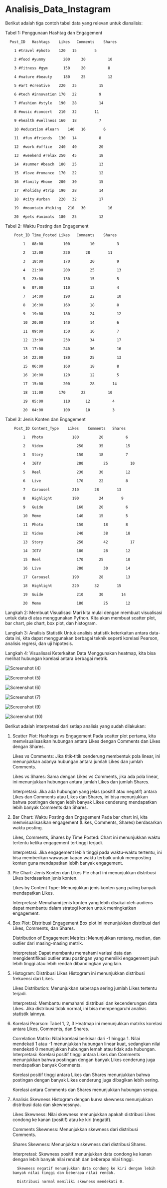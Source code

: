 # Analisis_Data_Instagram
Berikut adalah tiga contoh tabel data yang relevan untuk dianalisis:


Tabel 1: Penggunaan Hashtag dan Engagement

      Post_ID	Hashtags	Likes	Comments	Shares
      
        1 #travel #photo	120	  15      	5
      
        2 #food #yummy	      200	  30	      10
        
        3 #fitness #gym	      150	  20	      8
        
        4 #nature #beauty     180	  25	      12
         
        5 #art #creative	220	  35	      15
        
        6 #tech #innovation	170	  22	      9
        
        7 #fashion #style	190	  28	      14
        
        8 #music #concert	210	  32        11
        
        9 #health #wellness	160	  18	      7
        
        10 #education #learn	140	  16        6
        
        11	#fun #friends	130	  14	      8
        
        12	#work #office	240	  40	      20
        
        13	#weekend #relax	250	  45	      18
        
        14	#summer #beach	180	  25	      13
        
        15	#love #romance	170	  22	      12
        
        16	#family #home	200	  30	      15
        
        17	#holiday #trip	190	  28	      14
        
        18	#city #urban	220	  32	      17
        
        19	#mountain #hiking	210	  30	      16
        
        20	#pets #animals	180	  25	      12

Tabel 2: Waktu Posting dan Engagement

        Post_ID	Time_Posted	Likes	Comments	Shares

            1	08:00	      100	      10	      3
      
            2	12:00	      220      	28	      11
      
            3	18:00	      170	      20	      9
      
            4	21:00	      200	      25	      13
      
            5	23:00	      130	      15	      5
      
            6	07:00	      110	      12	      4
      
            7	14:00	      190	      22	      10
            
            8	16:00	      160	      18	      8
      
            9	19:00	      180	      24	      12
      
            10	20:00	      140	      14	      6
      
            11	09:00	      150	      16	      7
      
            12	13:00	      230	      34	      17
      
            13	17:00	      240	      36	      16
            
            14	22:00	      180	      25	      13
      
            15	06:00	      160	      18	      8
      
            16	10:00	      120	      12	      5
      
            17	15:00	      200	      28      	14
      
            18	11:00      	170	      22	      10
      
            19	05:00	      110      	12      	4
      
            20	04:00	      100      	10      	3

Tabel 3: Jenis Konten dan Engagement

        Post_ID	Content_Type	Likes	 Comments	Shares
 
            1	Photo      	      180	      20	      6
      
            2	Video            	250	      35	      15

            3	Story            	150	      18	      7

            4	IGTV	            200      	25      	10

            5	Reel	            230	      30	      12

            6	Live	            170	      22	      8

            7	Carousel	      210      	28	      13

            8	Highlight	      190	      24      	9

            9	Guide	            160	      20	      6
      
            10	Meme	            140	      15	      5
      
            11	Photo            	150      	18	      8

            12	Video	            240      	38	      18

            13	Story            	250      	42      	17

            14	IGTV	            180      	28	      12

            15	Reel	            170	      25	      10

            16	Live	            200      	30	      14

            17	Carousel	      190	      28	      13
      
            18	Highlight	      220      	32	      15
      
            19	Guide	            210	      30      	14
      
            20	Meme	            180      	25	      12


Langkah 2: Membuat Visualisasi
Mari kita mulai dengan membuat visualisasi untuk data di atas menggunakan Python. Kita akan membuat scatter plot, bar chart, pie chart, box plot, dan histogram.


Langkah 3: Analisis Statistik
Untuk analisis statistik keterkaitan antara data-data ini, kita dapat menggunakan berbagai teknik seperti korelasi Pearson, analisis regresi, dan uji hipotesis.


Langkah 4: Visualisasi Keterkaitan Data
Menggunakan heatmap, kita bisa melihat hubungan korelasi antara berbagai metrik.

![Screenshot (4)](https://github.com/yosuaadich/Analisis_Data_Instagram/assets/152783601/c249e1dc-c312-4196-a419-d3f5f035df35)

![Screenshot (5)](https://github.com/yosuaadich/Analisis_Data_Instagram/assets/152783601/5735137d-dc50-42ac-9334-08f0231bca52)

![Screenshot (6)](https://github.com/yosuaadich/Analisis_Data_Instagram/assets/152783601/2bf93517-6dfe-477c-8e88-96cc42ed49b7)

![Screenshot (7)](https://github.com/yosuaadich/Analisis_Data_Instagram/assets/152783601/d4e12d9a-ee1d-4ea3-99a2-9272a7454956)

![Screenshot (9)](https://github.com/yosuaadich/Analisis_Data_Instagram/assets/152783601/fcc6c50c-60ac-4179-ad42-d9dd7fc80269)

![Screenshot (10)](https://github.com/yosuaadich/Analisis_Data_Instagram/assets/152783601/a522aa9d-d2d3-46c9-8f02-06fbde787403)

Berikut adalah interpretasi dari setiap analisis yang sudah dilakukan:

1. Scatter Plot: Hashtags vs Engagement
   Pada scatter plot pertama, kita memvisualisasikan hubungan antara Likes dengan Comments dan Likes dengan Shares.

   Likes vs Comments: Jika titik-titik cenderung membentuk pola linear, ini menunjukkan adanya hubungan antara jumlah Likes dan jumlah Comments.

   Likes vs Shares: Sama dengan Likes vs Comments, jika ada pola linear, ini menunjukkan hubungan antara jumlah Likes dan jumlah Shares.

   Interpretasi: Jika ada hubungan yang jelas (positif atau negatif) antara Likes dan Comments atau Likes dan Shares, ini bisa menunjukkan bahwa postingan dengan lebih banyak Likes cenderung mendapatkan lebih banyak Comments dan Shares.

3. Bar Chart: Waktu Posting dan Engagement
    Pada bar chart ini, kita memvisualisasikan engagement (Likes, Comments, Shares) berdasarkan waktu posting.

    Likes, Comments, Shares by Time Posted: Chart ini menunjukkan waktu tertentu ketika engagement tertinggi terjadi.

    Interpretasi: Jika engagement lebih tinggi pada waktu-waktu tertentu, ini bisa memberikan wawasan kapan waktu terbaik untuk memposting konten guna mendapatkan lebih banyak engagement.

5. Pie Chart: Jenis Konten dan Likes
    Pie chart ini menunjukkan distribusi Likes berdasarkan jenis konten.

    Likes by Content Type: Menunjukkan jenis konten yang paling banyak mendapatkan Likes.

    Interpretasi: Memahami jenis konten yang lebih disukai oleh audiens dapat membantu dalam strategi konten untuk meningkatkan engagement.

7. Box Plot: Distribusi Engagement
    Box plot ini menunjukkan distribusi dari Likes, Comments, dan Shares.

    Distribution of Engagement Metrics: Menunjukkan rentang, median, dan outlier dari masing-masing metrik.

    Interpretasi: Dapat membantu memahami variasi data dan mengidentifikasi outlier atau postingan yang memiliki engagement jauh lebih tinggi atau lebih rendah dibandingkan yang lain.

9. Histogram: Distribusi Likes
    Histogram ini menunjukkan distribusi frekuensi dari Likes.

    Likes Distribution: Menunjukkan seberapa sering jumlah Likes tertentu terjadi.

    Interpretasi: Membantu memahami distribusi dan kecenderungan data Likes. Jika distribusi tidak normal, ini bisa mempengaruhi analisis statistik lainnya.

11. Korelasi Pearson: Tabel 1, 2, 3
    Heatmap ini menunjukkan matriks korelasi antara Likes, Comments, dan Shares.
    
    Correlation Matrix: Nilai korelasi berkisar dari -1 hingga 1. Nilai mendekati 1 atau -1 menunjukkan hubungan linear kuat, sedangkan nilai mendekati 0 menunjukkan hubungan lemah atau tidak ada hubungan.
    Interpretasi:
     Korelasi positif tinggi antara Likes dan Comments menunjukkan bahwa postingan dengan banyak Likes cenderung juga mendapatkan banyak Comments.

     Korelasi positif tinggi antara Likes dan Shares menunjukkan bahwa postingan dengan banyak Likes cenderung juga dibagikan lebih sering.

     Korelasi antara Comments dan Shares menunjukkan hubungan serupa.
    
11. Analisis Skewness
    Histogram dengan kurva skewness menunjukkan distribusi data dan skewnessnya.

    Likes Skewness: Nilai skewness menunjukkan apakah distribusi Likes condong ke kanan (positif) atau ke kiri (negatif).

    Comments Skewness: Menunjukkan skewness dari distribusi Comments.

    Shares Skewness: Menunjukkan skewness dari distribusi Shares.

    Interpretasi:
          Skewness positif menunjukkan data condong ke kanan dengan lebih banyak nilai rendah dan beberapa nilai tinggi.

          Skewness negatif menunjukkan data condong ke kiri dengan lebih banyak nilai tinggi dan beberapa nilai rendah.

          Distribusi normal memiliki skewness mendekati 0.
